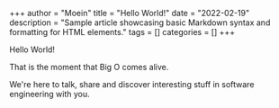 +++
author = "Moein"
title = "Hello World!"
date = "2022-02-19"
description = "Sample article showcasing basic Markdown syntax and formatting for HTML elements."
tags = []
categories = []
+++

Hello World!

That is the moment that Big O comes alive.

We're here to talk, share and discover interesting stuff in software engineering with you. 